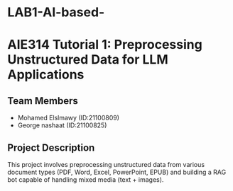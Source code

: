 # LAB1-AI-based-
# AIE314 Tutorial 1: Preprocessing Unstructured Data for LLM Applications

## Team Members
- Mohamed Elslmawy  (ID:21100809)
- George nashaat  (ID:21100825)

## Project Description
This project involves preprocessing unstructured data from various document types (PDF, Word, Excel, PowerPoint, EPUB) and building a RAG bot capable of handling mixed media (text + images).
